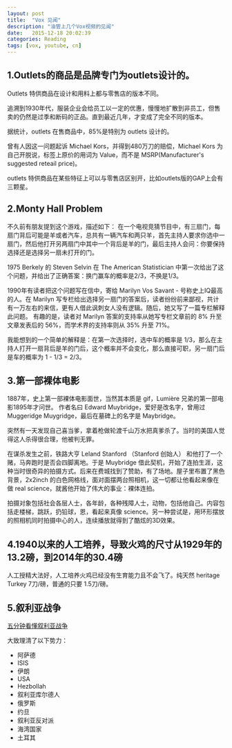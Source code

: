 ```yaml
---
layout: post
title:  "Vox 见闻"
description: "油管上几个Vox视频的见闻"
date:   2015-12-18 20:02:39
categories: Reading
tags: [vox, youtube, cn]
---
```


## 1.Outlets的商品是品牌专门为outlets设计的。

Outlets 特供商品在设计和用料上都与零售店的版本不同。

追溯到1930年代，服装企业会给员工以一定的优惠，慢慢地扩散到非员工，但售卖的仍然是过季和断码的正品。直到最近几年，才变成了完全不同的版本。

据统计，outlets 在售商品中，85%是特别为 outlets 设计的。

曾有人因这一问题起诉 Michael Kors，并得到480万刀的赔偿，Michael Kors 为自己开脱说，标签上原价的用词为 Value，而不是 MSRP(Manufacturer's suggested reteail price)。

outlets 特供商品在某些特征上可以与零售店区别开，比如outlets版的GAP上会有三颗星。

## 2.Monty Hall Problem

不久前有朋友提到这个游戏，描述如下：
在一个电视竞猜节目中，有三扇门，每扇门背后可能是羊或者汽车，总共有一辆汽车和两只羊，首先主持人要求你选中一扇门，然后他打开另两扇门中其中一个背后是羊的门，最后主持人会问：你要保持选择还是选择另一扇未打开的门。

1975 Berkely 的 Steven Selvin 在 The American Statistician 中第一次给出了这个问题，并给出了正确答案：换门赢车的概率是2/3，不换是1/3。

1990年有读者把这个问题写在信中，寄给 Marilyn Vos Savant - 号称史上IQ最高的人。在 Marilyn 写专栏给出选择另一扇门的答案后，读者纷纷前来鄙视，共计有一万左右的来信，更有人借此讽刺女人没有逻辑。随后，她又写了一篇专栏解释此问题。
有趣的是，读者对 Marilyn 答案的支持率从她写专栏文章前的 8% 升至文章发表后的 56%，而学术界的支持率则从 35% 升至 71%。

我能想到的一个简单的解释是：在第一次选择时，选中车的概率是 1/3，那么在主持人打开一扇背后是羊的门后，这个概率并不会变化，那么直接可职，另一扇门后是车的概率为 1 - 1/3 = 2/3。

## 3.第一部裸体电影

1887年，史上第一部裸体电影面世，当然其本质是 gif，Lumière 兄弟的第一部电影1895年才问世。
作者名曰 Edward Muybridge，爱好是改名字，曾用过 Muggeridge Muygridge，最后在墓碑上的名字是 Maybridge。

突然有一天发现自己喜当爹，拿着枪做轮渡千山万水把真爹杀了。当时的美国人觉得这人杀得很合理，他被判无罪。

在谋杀发生之前，铁路大亨 Leland Stanford （Stanford 创始人） 和他打了一个赌，马奔跑时是否会四脚离地。于是 Muybridge 借此契机，开始了连拍生涯，这种当时很奇异的拍摄方式。后来在费城找到了赞助，有了场地。屋子里布置了黑色背景，2x2inch 的白色网格线，面对面摆两台照相机，这一切都让他看起来像在做 real science，就酱他开始了伟大的事业：裸体连拍。

拍摄对象包括社会各层人士，各年龄，各种残障人士，动物，包括他自己。内容包括走楼梯，跳跃，扔铅球，恩，看起来真像 science。另一种尝试是，用环形摆放的照相机同时拍摄中心的人，连续播放就得到了酷炫的3D效果。

## 4.1940以来的人工培养，导致火鸡的尺寸从1929年的13.2磅，到2014年的30.4磅

人工授精大法好，人工培养火鸡已经没有生育能力且不会飞了。纯天然 heritage Turkey 7刀/磅，普通的只要 1.5刀/磅。

## 5.叙利亚战争
[五分钟看懂叙利亚战争](https://screen.yahoo.com/syrias-war-5-minute-history-144509542.html)

大致理清了以下势力：  
- 阿萨德
- ISIS
- 伊朗
- USA
- Hezbollah
- 叙利亚库尔德人
- 俄罗斯
- 约旦
- 叙利亚反对派
- 海湾国家
- 土耳其